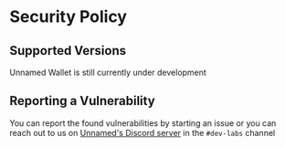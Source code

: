 # Security Policy

## Supported Versions

Unnamed Wallet is still currently under development

## Reporting a Vulnerability

You can report the found vulnerabilities by starting an issue or you can reach out to us on [Unnamed's Discord server](https://discord.gg/kePECdcXad) in the `#dev-labs` channel
